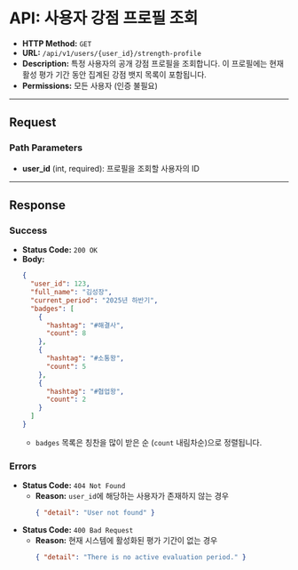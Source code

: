 # API: 사용자 강점 프로필 조회

- **HTTP Method:** `GET`
- **URL:** `/api/v1/users/{user_id}/strength-profile`
- **Description:** 특정 사용자의 공개 강점 프로필을 조회합니다. 이 프로필에는 현재 활성 평가 기간 동안 집계된 강점 뱃지 목록이 포함됩니다.
- **Permissions:** 모든 사용자 (인증 불필요)

---

## Request

### Path Parameters
- **user_id** (int, required): 프로필을 조회할 사용자의 ID

---

## Response

### Success
- **Status Code:** `200 OK`
- **Body:**
  ```json
  {
    "user_id": 123,
    "full_name": "김성장",
    "current_period": "2025년 하반기",
    "badges": [
      {
        "hashtag": "#해결사",
        "count": 8
      },
      {
        "hashtag": "#소통왕",
        "count": 5
      },
      {
        "hashtag": "#협업왕",
        "count": 2
      }
    ]
  }
  ```
  - `badges` 목록은 칭찬을 많이 받은 순 (`count` 내림차순)으로 정렬됩니다.

### Errors
- **Status Code:** `404 Not Found`
  - **Reason:** `user_id`에 해당하는 사용자가 존재하지 않는 경우
    ```json
    { "detail": "User not found" }
    ```
- **Status Code:** `400 Bad Request`
  - **Reason:** 현재 시스템에 활성화된 평가 기간이 없는 경우
    ```json
    { "detail": "There is no active evaluation period." }
    ```
